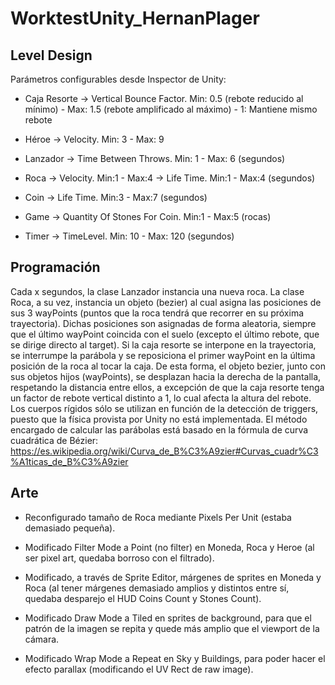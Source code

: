 # WorktestUnity_HernanPlager

## Level Design

Parámetros configurables desde Inspector de Unity:

- Caja Resorte -> Vertical Bounce Factor. Min: 0.5 (rebote reducido al mínimo) - Max: 1.5 (rebote amplificado al máximo) - 1: Mantiene mismo rebote

- Héroe -> Velocity. Min: 3 - Max: 9

- Lanzador -> Time Between Throws. Min: 1 - Max: 6 (segundos)

- Roca -> Velocity. Min:1 - Max:4
        -> Life Time. Min:1 - Max:4 (segundos)

- Coin -> Life Time. Min:3 - Max:7 (segundos)

- Game -> Quantity Of Stones For Coin. Min:1 - Max:5 (rocas)

- Timer -> TimeLevel. Min: 10 - Max: 120 (segundos)


## Programación

Cada x segundos, la clase Lanzador instancia una nueva roca. La clase Roca, a su vez, instancia un objeto (bezier) al cual asigna las posiciones de sus 3 wayPoints (puntos que la roca tendrá que recorrer en su próxima trayectoria). Dichas posiciones son asignadas de forma aleatoria, siempre que el último wayPoint coincida con el suelo (excepto el último rebote, que se dirige directo al target). Si la caja resorte se interpone en la trayectoria, se interrumpe la parábola y se reposiciona el primer wayPoint en la última posición de la roca al tocar la caja. De esta forma, el objeto bezier, junto con sus objetos hijos (wayPoints), se desplazan hacia la derecha de la pantalla, respetando la distancia entre ellos, a excepción de que la caja resorte tenga un factor de rebote vertical distinto a 1, lo cual afecta la altura del rebote. Los cuerpos rígidos sólo se utilizan en función de la detección de triggers, puesto que la física provista por Unity no está implementada. El método encargado de calcular las parábolas está basado en la fórmula de curva cuadrática de Bézier: https://es.wikipedia.org/wiki/Curva_de_B%C3%A9zier#Curvas_cuadr%C3%A1ticas_de_B%C3%A9zier        


## Arte

- Reconfigurado tamaño de Roca mediante Pixels Per Unit (estaba demasiado pequeña).

- Modificado Filter Mode a Point (no filter) en Moneda, Roca y Heroe (al ser pixel art, quedaba borroso con el filtrado).

- Modificado, a través de Sprite Editor, márgenes de sprites en Moneda y Roca (al tener márgenes demasiado amplios y distintos entre sí, quedaba desparejo el HUD Coins Count y Stones Count). 

- Modificado Draw Mode a Tiled en sprites de background, para que el patrón de la imagen se repita y quede más amplio que el viewport de la cámara.

- Modificado Wrap Mode a Repeat en Sky y Buildings, para poder hacer el efecto parallax (modificando el UV Rect de raw image).




